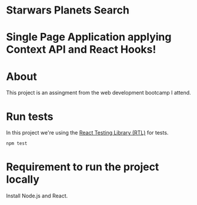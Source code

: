 # Starwars Planets Search
# Single Page Application applying Context API and React Hooks!

# About
This project is an assingment from the web development bootcamp I attend.

# Run tests

In this project we're using the [React Testing Library (RTL)](https://testing-library.com/docs/react-testing-library/intro) for tests.

```bash
npm test
```
# Requirement to run the project locally

Install Node.js and React.
